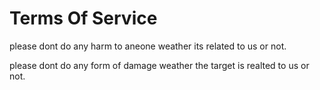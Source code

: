 # Terms Of Service

please dont do any harm to aneone weather its related to us or not.

please dont do any form of damage weather the target is realted to us or not.
